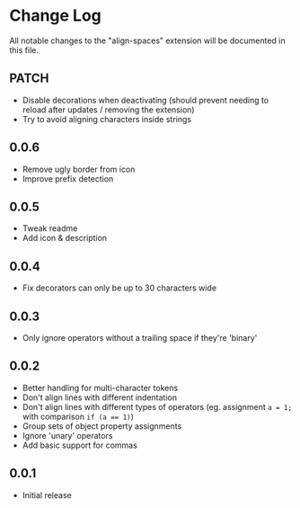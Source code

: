 # Change Log

All notable changes to the "align-spaces" extension will be documented in this file.

## PATCH

-   Disable decorations when deactivating (should prevent needing to reload after updates / removing the extension)
-   Try to avoid aligning characters inside strings

## 0.0.6

-   Remove ugly border from icon
-   Improve prefix detection

## 0.0.5

-   Tweak readme
-   Add icon & description

## 0.0.4

-   Fix decorators can only be up to 30 characters wide

## 0.0.3

-   Only ignore operators without a trailing space if they're 'binary'

## 0.0.2

-   Better handling for multi-character tokens
-   Don't align lines with different indentation
-   Don't align lines with different types of operators (eg. assignment `a = 1;` with comparison `if (a == 1)`)
-   Group sets of object property assignments
-   Ignore 'unary' operators
-   Add basic support for commas

## 0.0.1

-   Initial release
